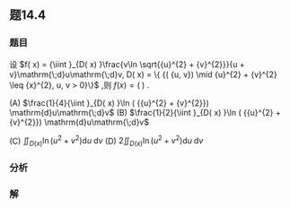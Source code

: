 ## 题14.4
### 题目
设 $f( x)  = {\iint }_{D( x) }\frac{v\ln \sqrt{{u}^{2} + {v}^{2}}}{u + v}\mathrm{\;d}u\mathrm{\;d}v, D( x)  = \{  {( {u, v})  \mid  {u}^{2} + {v}^{2} \leq  {x}^{2}, u, v > 0}\}$ ,则 $f( x)  = ( \;)$ .

(A) $\frac{1}{4}{\iint }_{D( x) }\ln ( {{u}^{2} + {v}^{2}}) \mathrm{d}u\mathrm{\;d}v$ (B) $\frac{1}{2}{\iint }_{D( x) }\ln ( {{u}^{2} + {v}^{2}}) \mathrm{d}u\mathrm{\;d}v$

(C) ${\iint }_{D( x) }\ln ( {{u}^{2} + {v}^{2}}) \mathrm{d}u\mathrm{\;d}v$ (D) $2{\iint }_{D( x) }\ln ( {{u}^{2} + {v}^{2}}) \mathrm{d}u\mathrm{\;d}v$
### 分析

### 解